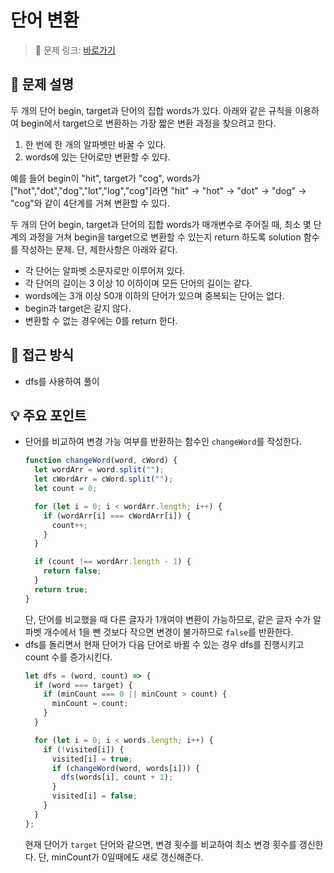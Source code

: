 # 단어 변환

> 🔗 문제 링크: [바로가기](https://school.programmers.co.kr/learn/courses/30/lessons/43163?language=javascript) 

## 🌱 문제 설명
두 개의 단어 begin, target과 단어의 집합 words가 있다. 아래와 같은 규칙을 이용하여 begin에서 target으로 변환하는 가장 짧은 변환 과정을 찾으려고 한다.

1. 한 번에 한 개의 알파벳만 바꿀 수 있다.
2. words에 있는 단어로만 변환할 수 있다.

예를 들어 begin이 "hit", target가 "cog", words가 ["hot","dot","dog","lot","log","cog"]라면 "hit" -> "hot" -> "dot" -> "dog" -> "cog"와 같이 4단계를 거쳐 변환할 수 있다.

두 개의 단어 begin, target과 단어의 집합 words가 매개변수로 주어질 때, 최소 몇 단계의 과정을 거쳐 begin을 target으로 변환할 수 있는지 return 하도록 solution 함수를 작성하는 문제. 단, 제한사항은 아래와 같다.

- 각 단어는 알파벳 소문자로만 이루어져 있다.
- 각 단어의 길이는 3 이상 10 이하이며 모든 단어의 길이는 같다.
- words에는 3개 이상 50개 이하의 단어가 있으며 중복되는 단어는 없다.
- begin과 target은 같지 않다.
- 변환할 수 없는 경우에는 0를 return 한다.

## 🤔 접근 방식
- dfs를 사용하여 풀이

## 💡 주요 포인트
- 단어를 비교하여 변경 가능 여부를 반환하는 함수인 `changeWord`를 작성한다.
  ```js
  function changeWord(word, cWord) {
    let wordArr = word.split("");
    let cWordArr = cWord.split("");
    let count = 0;

    for (let i = 0; i < wordArr.length; i++) {
      if (wordArr[i] === cWordArr[i]) {
        count++;
      }
    }

    if (count !== wordArr.length - 1) {
      return false;
    }
    return true;
  }
  ```
  단, 단어를 비교했을 때 다른 글자가 1개여야 변환이 가능하므로, 같은 글자 수가 알파벳 개수에서 1을 뺀 것보다 작으면 변경이 불가하므로 `false`를 반환한다.
- dfs를 돌리면서 현재 단어가 다음 단어로 바뀔 수 있는 경우 dfs를 진행시키고 count 수를 증가시킨다.
  ```js
  let dfs = (word, count) => {
    if (word === target) {
      if (minCount === 0 || minCount > count) {
        minCount = count;
      }
    }

    for (let i = 0; i < words.length; i++) {
      if (!visited[i]) {
        visited[i] = true;
        if (changeWord(word, words[i])) {
          dfs(words[i], count + 1);
        }
        visited[i] = false;
      }
    }
  };
  ```
  현재 단어가 `target` 단어와 같으면, 변경 횟수를 비교하여 최소 변경 횟수를 갱신한다. 단, minCount가 0일때에도 새로 갱신해준다.
